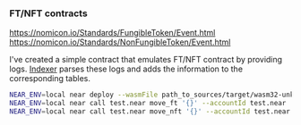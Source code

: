 ### FT/NFT contracts

https://nomicon.io/Standards/FungibleToken/Event.html
https://nomicon.io/Standards/NonFungibleToken/Event.html

I've created a simple contract that emulates FT/NFT contract by providing logs.
[Indexer](https://github.com/near/near-indexer-for-explorer) parses these logs and adds the information to the corresponding tables.

```bash
NEAR_ENV=local near deploy --wasmFile path_to_sources/target/wasm32-unknown-unknown/release/nft_duck.wasm --accountId test.near
NEAR_ENV=local near call test.near move_ft '{}' --accountId test.near
NEAR_ENV=local near call test.near move_nft '{}' --accountId test.near
```

